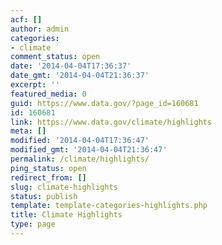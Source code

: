 ```yaml
---
acf: []
author: admin
categories:
- climate
comment_status: open
date: '2014-04-04T17:36:37'
date_gmt: '2014-04-04T21:36:37'
excerpt: ''
featured_media: 0
guid: https://www.data.gov/?page_id=160681
id: 160681
link: https://www.data.gov/climate/highlights
meta: []
modified: '2014-04-04T17:36:47'
modified_gmt: '2014-04-04T21:36:47'
permalink: /climate/highlights/
ping_status: open
redirect_from: []
slug: climate-highlights
status: publish
template: template-categories-highlights.php
title: Climate Highlights
type: page
---
```


